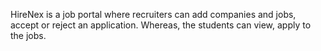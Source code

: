 HireNex is a job portal where recruiters can add companies and jobs, accept or reject an application. Whereas, the students can view, apply to the jobs.
